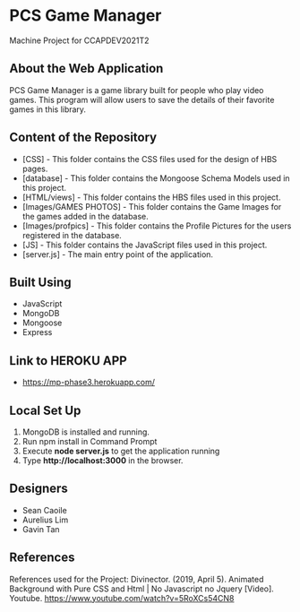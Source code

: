 # PCS Game Manager

Machine Project for CCAPDEV2021T2

## About the Web Application

PCS Game Manager is a game library built for people who play video games. This program will allow users to save the details of their favorite games in this library.


## Content of the Repository
- [CSS] - This folder contains the CSS files used for the design of HBS pages.
- [database] - This folder contains the Mongoose Schema Models used in this project.
- [HTML/views] - This folder contains the HBS files used in this project.
- [Images/GAMES PHOTOS] - This folder contains the Game Images for the games added in the database.
- [Images/profpics] - This folder contains the Profile Pictures for the users registered in the database.
- [JS] - This folder contains the JavaScript files used in this project.
- [server.js] - The main entry point of the application.

## Built Using
- JavaScript
- MongoDB
- Mongoose
- Express

## Link to HEROKU APP
- https://mp-phase3.herokuapp.com/

## Local Set Up
1. MongoDB is installed and running.
2. Run npm install in Command Prompt
3. Execute **node server.js** to get the application running
4. Type **http://localhost:3000** in the browser.

## Designers
- Sean Caoile
- Aurelius Lim
- Gavin Tan

## References
References used for the Project:
    Divinector. (2019, April 5). Animated Background with Pure CSS and Html | No Javascript no Jquery [Video]. Youtube. https://www.youtube.com/watch?v=5RoXCs54CN8
